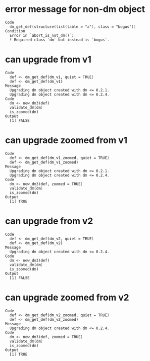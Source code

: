 # error message for non-dm object

    Code
      dm_get_def(structure(list(table = "a"), class = "bogus"))
    Condition
      Error in `abort_is_not_dm()`:
      ! Required class `dm` but instead is `bogus`.

# can upgrade from v1

    Code
      def <- dm_get_def(dm_v1, quiet = TRUE)
      def <- dm_get_def(dm_v1)
    Message
      Upgrading dm object created with dm <= 0.2.1.
      Upgrading dm object created with dm <= 0.2.4.
    Code
      dm <- new_dm3(def)
      validate_dm(dm)
      is_zoomed(dm)
    Output
      [1] FALSE

# can upgrade zoomed from v1

    Code
      def <- dm_get_def(dm_v1_zoomed, quiet = TRUE)
      def <- dm_get_def(dm_v1_zoomed)
    Message
      Upgrading dm object created with dm <= 0.2.1.
      Upgrading dm object created with dm <= 0.2.4.
    Code
      dm <- new_dm3(def, zoomed = TRUE)
      validate_dm(dm)
      is_zoomed(dm)
    Output
      [1] TRUE

# can upgrade from v2

    Code
      def <- dm_get_def(dm_v2, quiet = TRUE)
      def <- dm_get_def(dm_v2)
    Message
      Upgrading dm object created with dm <= 0.2.4.
    Code
      dm <- new_dm3(def)
      validate_dm(dm)
      is_zoomed(dm)
    Output
      [1] FALSE

# can upgrade zoomed from v2

    Code
      def <- dm_get_def(dm_v2_zoomed, quiet = TRUE)
      def <- dm_get_def(dm_v2_zoomed)
    Message
      Upgrading dm object created with dm <= 0.2.4.
    Code
      dm <- new_dm3(def, zoomed = TRUE)
      validate_dm(dm)
      is_zoomed(dm)
    Output
      [1] TRUE

